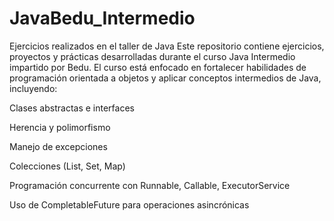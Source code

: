 # JavaBedu_Intermedio
Ejercicios realizados en el taller de Java
Este repositorio contiene ejercicios, proyectos y prácticas desarrolladas durante el curso Java Intermedio impartido por Bedu. El curso está enfocado en fortalecer habilidades de programación orientada a objetos y aplicar conceptos intermedios de Java, incluyendo:

Clases abstractas e interfaces

Herencia y polimorfismo

Manejo de excepciones

Colecciones (List, Set, Map)

Programación concurrente con Runnable, Callable, ExecutorService

Uso de CompletableFuture para operaciones asincrónicas
